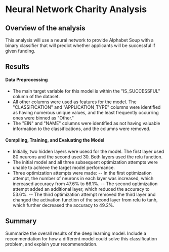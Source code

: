 # Neural Network Charity Analysis

## Overview of the analysis

This analysis will use a neural network to provide Alphabet Soup with a binary classifier that will predict whether applicants will be successful if given funding.

## Results

#### Data Preprocessing
- The main target variable for this model is within the "IS_SUCCESSFUL" column of the dataset.
- All other columns were used as features for the model. The "CLASSIFICATION" and "APPLICATION_TYPE" columns were identified as having numerous unique values, and the least frequently occurring ones were binned as "Other." 
- The "EIN" and "NAME" columns were identified as not having valuable information to the classifications, and the columns were removed.

#### Compiling, Training, and Evaluating the Model
- Initially, two hidden layers were usesd for the model. The first layer used 80 neurons and the second used 30. Both layers used the relu function.
- The initial model and all three subsequent optimization attempts were unable to achieve the target model performance.
- Three optimization attempts were made: 
-- In the first optimization attempt, the number of neurons in each layer was increased, which increased accuracy from 47.6% to 66.1%. 
-- The second optimization attempt added an additional layer, which reduced the accuracy to 53.6%. 
-- The third optimization attempt removed the third layer and changed the activation function of the second layer from relu to tanh, which further decreased the accuracy to 49.2%.

## Summary

Summarize the overall results of the deep learning model. Include a recommendation for how a different model could solve this classification problem, and explain your recommendation.